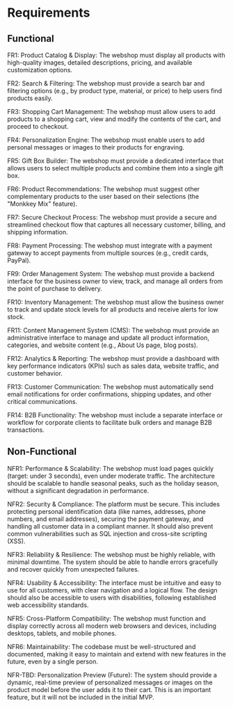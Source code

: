 # Requirements

## Functional

FR1: Product Catalog & Display: The webshop must display all products with high-quality images, detailed descriptions, pricing, and available customization options.

FR2: Search & Filtering: The webshop must provide a search bar and filtering options (e.g., by product type, material, or price) to help users find products easily.

FR3: Shopping Cart Management: The webshop must allow users to add products to a shopping cart, view and modify the contents of the cart, and proceed to checkout.

FR4: Personalization Engine: The webshop must enable users to add personal messages or images to their products for engraving.

FR5: Gift Box Builder: The webshop must provide a dedicated interface that allows users to select multiple products and combine them into a single gift box.

FR6: Product Recommendations: The webshop must suggest other complementary products to the user based on their selections (the "Monkkey Mix" feature).

FR7: Secure Checkout Process: The webshop must provide a secure and streamlined checkout flow that captures all necessary customer, billing, and shipping information.

FR8: Payment Processing: The webshop must integrate with a payment gateway to accept payments from multiple sources (e.g., credit cards, PayPal).

FR9: Order Management System: The webshop must provide a backend interface for the business owner to view, track, and manage all orders from the point of purchase to delivery.

FR10: Inventory Management: The webshop must allow the business owner to track and update stock levels for all products and receive alerts for low stock.

FR11: Content Management System (CMS): The webshop must provide an administrative interface to manage and update all product information, categories, and website content (e.g., About Us page, blog posts).

FR12: Analytics & Reporting: The webshop must provide a dashboard with key performance indicators (KPIs) such as sales data, website traffic, and customer behavior.

FR13: Customer Communication: The webshop must automatically send email notifications for order confirmations, shipping updates, and other critical communications.

FR14: B2B Functionality: The webshop must include a separate interface or workflow for corporate clients to facilitate bulk orders and manage B2B transactions.

## Non-Functional

NFR1: Performance & Scalability: The webshop must load pages quickly (target: under 3 seconds), even under moderate traffic. The architecture should be scalable to handle seasonal peaks, such as the holiday season, without a significant degradation in performance.

NFR2: Security & Compliance: The platform must be secure. This includes protecting personal identification data (like names, addresses, phone numbers, and email addresses), securing the payment gateway, and handling all customer data in a compliant manner. It should also prevent common vulnerabilities such as SQL injection and cross-site scripting (XSS).

NFR3: Reliability & Resilience: The webshop must be highly reliable, with minimal downtime. The system should be able to handle errors gracefully and recover quickly from unexpected failures.

NFR4: Usability & Accessibility: The interface must be intuitive and easy to use for all customers, with clear navigation and a logical flow. The design should also be accessible to users with disabilities, following established web accessibility standards.

NFR5: Cross-Platform Compatibility: The webshop must function and display correctly across all modern web browsers and devices, including desktops, tablets, and mobile phones.

NFR6: Maintainability: The codebase must be well-structured and documented, making it easy to maintain and extend with new features in the future, even by a single person.

NFR-TBD: Personalization Preview (Future): The system should provide a dynamic, real-time preview of personalized messages or images on the product model before the user adds it to their cart. This is an important feature, but it will not be included in the initial MVP.
